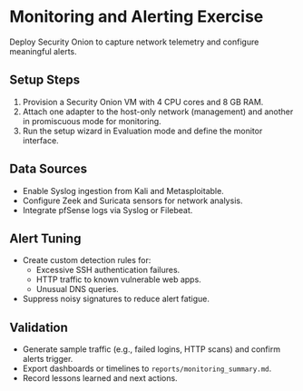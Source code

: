 # Monitoring and Alerting Exercise

Deploy Security Onion to capture network telemetry and configure meaningful alerts.

## Setup Steps

1. Provision a Security Onion VM with 4 CPU cores and 8 GB RAM.
2. Attach one adapter to the host-only network (management) and another in promiscuous mode for monitoring.
3. Run the setup wizard in Evaluation mode and define the monitor interface.

## Data Sources

- Enable Syslog ingestion from Kali and Metasploitable.
- Configure Zeek and Suricata sensors for network analysis.
- Integrate pfSense logs via Syslog or Filebeat.

## Alert Tuning

- Create custom detection rules for:
  - Excessive SSH authentication failures.
  - HTTP traffic to known vulnerable web apps.
  - Unusual DNS queries.
- Suppress noisy signatures to reduce alert fatigue.

## Validation

- Generate sample traffic (e.g., failed logins, HTTP scans) and confirm alerts trigger.
- Export dashboards or timelines to `reports/monitoring_summary.md`.
- Record lessons learned and next actions.
